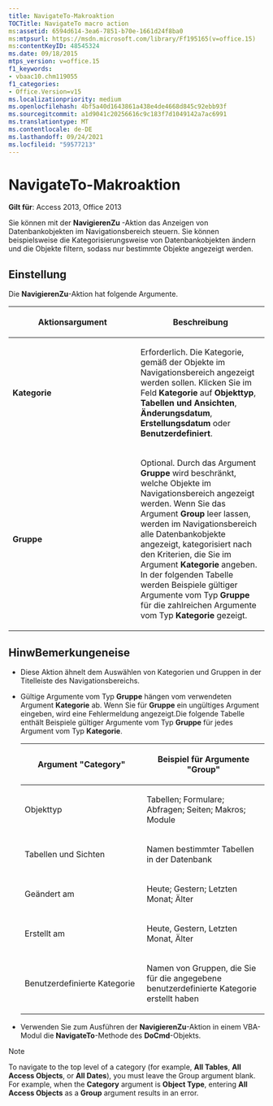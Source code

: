 ```yaml
---
title: NavigateTo-Makroaktion
TOCTitle: NavigateTo macro action
ms:assetid: 6594d614-3ea6-7851-b70e-1661d24f8ba0
ms:mtpsurl: https://msdn.microsoft.com/library/Ff195165(v=office.15)
ms:contentKeyID: 48545324
ms.date: 09/18/2015
mtps_version: v=office.15
f1_keywords:
- vbaac10.chm119055
f1_categories:
- Office.Version=v15
ms.localizationpriority: medium
ms.openlocfilehash: 4bf5a40d1643861a438e4de4668d845c92ebb93f
ms.sourcegitcommit: a1d9041c20256616c9c183f7d1049142a7ac6991
ms.translationtype: MT
ms.contentlocale: de-DE
ms.lasthandoff: 09/24/2021
ms.locfileid: "59577213"
---
```

# <a name="navigateto-macro-action"></a>NavigateTo-Makroaktion

**Gilt für**: Access 2013, Office 2013

Sie können mit der **NavigierenZu** -Aktion das Anzeigen von Datenbankobjekten im Navigationsbereich steuern. Sie können beispielsweise die Kategorisierungsweise von Datenbankobjekten ändern und die Objekte filtern, sodass nur bestimmte Objekte angezeigt werden.

## <a name="setting"></a>Einstellung

Die **NavigierenZu**-Aktion hat folgende Argumente.

<table>
<colgroup>
<col style="width: 50%" />
<col style="width: 50%" />
</colgroup>
<thead>
<tr class="header">
<th><p>Aktionsargument</p></th>
<th><p>Beschreibung</p></th>
</tr>
</thead>
<tbody>
<tr class="odd">
<td><p><strong>Kategorie</strong></p></td>
<td><p>Erforderlich. Die Kategorie, gemäß der Objekte im Navigationsbereich angezeigt werden sollen. Klicken Sie im Feld <strong>Kategorie</strong> auf <strong>Objekttyp</strong>, <strong>Tabellen und Ansichten</strong>, <strong>Änderungsdatum</strong>, <strong>Erstellungsdatum</strong> oder <strong>Benutzerdefiniert</strong>.</p></td>
</tr>
<tr class="even">
<td><p><strong>Gruppe</strong></p></td>
<td><p>Optional. Durch das Argument <strong>Gruppe</strong> wird beschränkt, welche Objekte im Navigationsbereich angezeigt werden. Wenn Sie das Argument <strong>Group</strong> leer lassen, werden im Navigationsbereich alle Datenbankobjekte angezeigt, kategorisiert nach den Kriterien, die Sie im Argument <strong>Kategorie</strong> angeben. In der folgenden Tabelle werden Beispiele gültiger Argumente vom Typ <strong>Gruppe</strong> für die zahlreichen Argumente vom Typ <strong>Kategorie</strong> gezeigt.</p></td>
</tr>
</tbody>
</table>


## <a name="remarks"></a>HinwBemerkungeneise

- Diese Aktion ähnelt dem Auswählen von Kategorien und Gruppen in der Titelleiste des Navigationsbereichs.

- Gültige Argumente vom Typ **Gruppe** hängen vom verwendeten Argument **Kategorie** ab. Wenn Sie für **Gruppe** ein ungültiges Argument eingeben, wird eine Fehlermeldung angezeigt.Die folgende Tabelle enthält Beispiele gültiger Argumente vom Typ **Gruppe** für jedes Argument vom Typ **Kategorie**.
    
  <table>
  <colgroup>
  <col style="width: 50%" />
  <col style="width: 50%" />
  </colgroup>
  <thead>
  <tr class="header">
  <th><p>Argument "Category"</p></th>
  <th><p>Beispiel für Argumente "Group"</p></th>
  </tr>
  </thead>
  <tbody>
  <tr class="odd">
  <td><p>Objekttyp</p></td>
  <td><p>Tabellen; Formulare; Abfragen; Seiten; Makros; Module</p></td>
  </tr>
  <tr class="even">
  <td><p>Tabellen und Sichten</p></td>
  <td><p>Namen bestimmter Tabellen in der Datenbank</p></td>
  </tr>
  <tr class="odd">
  <td><p>Geändert am</p></td>
  <td><p>Heute; Gestern; Letzten Monat; Älter</p></td>
  </tr>
  <tr class="even">
  <td><p>Erstellt am</p></td>
  <td><p>Heute, Gestern, Letzten Monat, Älter</p></td>
  </tr>
  <tr class="odd">
  <td><p>Benutzerdefinierte Kategorie</p></td>
  <td><p>Namen von Gruppen, die Sie für die angegebene benutzerdefinierte Kategorie erstellt haben</p></td>
  </tr>
  </tbody>
  </table>

- Verwenden Sie zum Ausführen der **NavigierenZu**-Aktion in einem VBA-Modul die **NavigateTo**-Methode des **DoCmd**-Objekts.

> [!NOTE]
> To navigate to the top level of a category (for example, **All Tables**, **All Access Objects**, or **All Dates**), you must leave the Group argument blank. For example, when the **Category** argument is **Object Type**, entering **All Access Objects** as a **Group** argument results in an error.


